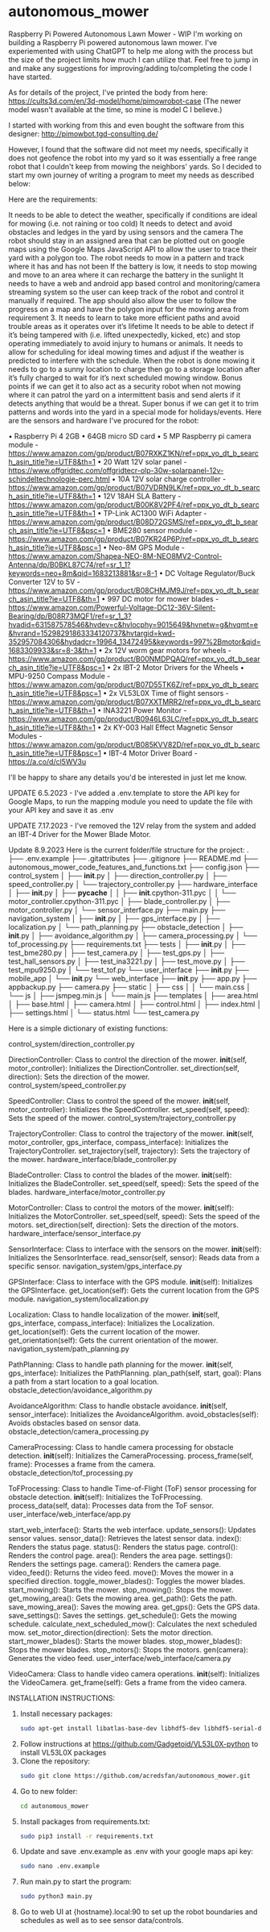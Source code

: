 # autonomous_mower
Raspberry Pi Powered Autonomous Lawn Mower - WIP
I'm working on building a Raspberry Pi powered autonomous lawn mower. I've experiemented with using ChatGPT to help me along with the process but the size of the project limits how much I can utilize that. Feel free to jump in and make any suggestions for improving/adding to/completing the code I have started.

As for details of the project, I've printed the body from here: https://cults3d.com/en/3d-model/home/pimowrobot-case (The newer model wasn't available at the time, so mine is model C I believe.)

I started with working from this and even bought the software from this designer: http://pimowbot.tgd-consulting.de/

However, I found that the software did not meet my needs, specifically it does not geofence the robot into my yard so it was essentially a free range robot that I couldn't keep from mowing the neighbors' yards. So I decided to start my own journey of writing a program to meet my needs as described below:

Here are the requirements:

It needs to be able to detect the weather, specifically if conditions are ideal for mowing (i.e. not raining or too cold)
It needs to detect and avoid obstacles and ledges in the yard by using sensors and the camera
The robot should stay in an assigned area that can be plotted out on google maps using the Google Maps JavaScript API to allow the user to trace their yard with a polygon too.
The robot needs to mow in a pattern and track where it has and has not been
If the battery is low, it needs to stop mowing and move to an area where it can recharge the battery in the sunlight
It needs to have a web and android app based control and monitoring/camera streaming system so the user can keep track of the robot and control it manually if required. The app should also allow the user to follow the progress on a map and have the polygon input for the mowing area from requirement 3.
It needs to learn to take more efficient paths and avoid trouble areas as it operates over it’s lifetime
It needs to be able to detect if it’s being tampered with (i.e. lifted unexpectedly, kicked, etc) and stop operating immediately to avoid injury to humans or animals.
It needs to allow for scheduling for ideal mowing times and adjust if the weather is predicted to interfere with the schedule.
When the robot is done mowing it needs to go to a sunny location to charge then go to a storage location after it’s fully charged to wait for it’s next scheduled mowing window.
Bonus points if we can get it to also act as a security robot when not mowing where it can patrol the yard on a intermittent basis and send alerts if it detects anything that would be a threat.
Super bonus if we can get it to trim patterns and words into the yard in a special mode for holidays/events.
Here are the sensors and hardware I've procured for the robot:

• Raspberry Pi 4 2GB
• 64GB micro SD card
• 5 MP Raspberry pi camera module - https://www.amazon.com/gp/product/B07RXKZ1KN/ref=ppx_yo_dt_b_search_asin_title?ie=UTF8&th=1
• 20 Watt 12V solar panel - https://www.offgridtec.com/offgridtecr-olp-30w-solarpanel-12v-schindeltechnologie-perc.html
• 10A 12V solar charge controller - https://www.amazon.com/gp/product/B07VDRN9LK/ref=ppx_yo_dt_b_search_asin_title?ie=UTF8&th=1
• 12V 18AH SLA Battery - https://www.amazon.com/gp/product/B00K8V2PF4/ref=ppx_yo_dt_b_search_asin_title?ie=UTF8&th=1
• TP-Link AC1300 WiFi Adapter - https://www.amazon.com/gp/product/B08D72GSMS/ref=ppx_yo_dt_b_search_asin_title?ie=UTF8&psc=1
• BME280 sensor module - https://www.amazon.com/gp/product/B07KR24P6P/ref=ppx_yo_dt_b_search_asin_title?ie=UTF8&psc=1
• Neo-8M GPS Module - https://www.amazon.com/Shapea-NEO-8M-NEO8MV2-Control-Antenna/dp/B0BKL87C74/ref=sr_1_1?keywords=neo+8m&qid=1683213881&sr=8-1
• DC Voltage Regulator/Buck Converter 12V to 5V - https://www.amazon.com/gp/product/B08CHMJM9J/ref=ppx_yo_dt_b_search_asin_title?ie=UTF8&th=1
• 997 DC motor for mower blades - https://www.amazon.com/Powerful-Voltage-DC12-36V-Silent-Bearing/dp/B08R73MQF1/ref=sr_1_3?hvadid=631587578546&hvdev=c&hvlocphy=9015649&hvnetw=g&hvqmt=e&hvrand=15298291863334120737&hvtargid=kwd-352957084306&hydadcr=19964_13472495&keywords=997%2Bmotor&qid=1683309933&sr=8-3&th=1
• 2x 12V worm gear motors for wheels - https://www.amazon.com/gp/product/B00NMDPQAQ/ref=ppx_yo_dt_b_search_asin_title?ie=UTF8&psc=1
• 2x IBT-2 Motor Drivers for the Wheels
• MPU-9250 Compass Module - https://www.amazon.com/gp/product/B07D55TK6Z/ref=ppx_yo_dt_b_search_asin_title?ie=UTF8&psc=1
• 2x VL53L0X Time of flight sensors - https://www.amazon.com/gp/product/B07XXTMRR2/ref=ppx_yo_dt_b_search_asin_title?ie=UTF8&th=1
• INA3221 Power Monitor - https://www.amazon.com/gp/product/B0946L63LC/ref=ppx_yo_dt_b_search_asin_title?ie=UTF8&th=1
• 2x KY-003 Hall Effect Magnetic Sensor Modules - https://www.amazon.com/gp/product/B085KVV82D/ref=ppx_yo_dt_b_search_asin_title?ie=UTF8&psc=1
• IBT-4 Motor Driver Board - https://a.co/d/cl5WV3u

I'll be happy to share any details you'd be interested in just let me know.

UPDATE 6.5.2023 - I've added a .env.template to store the API key for Google Maps, to run the mapping module you need to update the file with your API key and save it as .env

UPDATE 7.17.2023 - I've removed the 12V relay from the system and added an IBT-4 Driver for the Mower Blade Motor.

Update 8.9.2023
Here is the current folder/file structure for the project:
.
├── .env.example
├── .gitattributes
├── .gitignore
├── README.md
├── autonomous_mower_code_features_and_functions.txt
├── config.json
├── control_system
│   ├── __init__.py
│   ├── direction_controller.py
│   ├── speed_controller.py
│   └── trajectory_controller.py
├── hardware_interface
│   ├── __init__.py
│   ├── __pycache__
│   │   ├── __init__.cpython-311.pyc
│   │   └── motor_controller.cpython-311.pyc
│   ├── blade_controller.py
│   ├── motor_controller.py
│   └── sensor_interface.py
├── main.py
├── navigation_system
│   ├── __init__.py
│   ├── gps_interface.py
│   ├── localization.py
│   └── path_planning.py
├── obstacle_detection
│   ├── __init__.py
│   ├── avoidance_algorithm.py
│   ├── camera_processing.py
│   └── tof_processing.py
├── requirements.txt
├── tests
│   ├── __init__.py
│   ├── test_bme280.py
│   ├── test_camera.py
│   ├── test_gps.py
│   ├── test_hall_sensors.py
│   ├── test_ina3221.py
│   ├── test_move.py
│   ├── test_mpu9250.py
│   └── test_tof.py
└── user_interface
    ├── __init__.py
    ├── mobile_app
    │   └── __init__.py
    └── web_interface
        ├── __init__.py
        ├── app.py
        ├── appbackup.py
        ├── camera.py
        ├── static
        │   ├── css
        │   │   └── main.css
        │   └── js
        │       ├── jsmpeg.min.js
        │       └── main.js
        ├── templates
        │   ├── area.html
        │   ├── base.html
        │   ├── camera.html
        │   ├── control.html
        │   ├── index.html
        │   ├── settings.html
        │   └── status.html
        └── test_camera.py


Here is a simple dictionary of existing functions:

control_system/direction_controller.py

DirectionController: Class to control the direction of the mower.
__init__(self, motor_controller): Initializes the DirectionController.
set_direction(self, direction): Sets the direction of the mower.
control_system/speed_controller.py

SpeedController: Class to control the speed of the mower.
__init__(self, motor_controller): Initializes the SpeedController.
set_speed(self, speed): Sets the speed of the mower.
control_system/trajectory_controller.py

TrajectoryController: Class to control the trajectory of the mower.
__init__(self, motor_controller, gps_interface, compass_interface): Initializes the TrajectoryController.
set_trajectory(self, trajectory): Sets the trajectory of the mower.
hardware_interface/blade_controller.py

BladeController: Class to control the blades of the mower.
__init__(self): Initializes the BladeController.
set_speed(self, speed): Sets the speed of the blades.
hardware_interface/motor_controller.py

MotorController: Class to control the motors of the mower.
__init__(self): Initializes the MotorController.
set_speed(self, speed): Sets the speed of the motors.
set_direction(self, direction): Sets the direction of the motors.
hardware_interface/sensor_interface.py

SensorInterface: Class to interface with the sensors on the mower.
__init__(self): Initializes the SensorInterface.
read_sensor(self, sensor): Reads data from a specific sensor.
navigation_system/gps_interface.py

GPSInterface: Class to interface with the GPS module.
__init__(self): Initializes the GPSInterface.
get_location(self): Gets the current location from the GPS module.
navigation_system/localization.py

Localization: Class to handle localization of the mower.
__init__(self, gps_interface, compass_interface): Initializes the Localization.
get_location(self): Gets the current location of the mower.
get_orientation(self): Gets the current orientation of the mower.
navigation_system/path_planning.py

PathPlanning: Class to handle path planning for the mower.
__init__(self, gps_interface): Initializes the PathPlanning.
plan_path(self, start, goal): Plans a path from a start location to a goal location.
obstacle_detection/avoidance_algorithm.py

AvoidanceAlgorithm: Class to handle obstacle avoidance.
__init__(self, sensor_interface): Initializes the AvoidanceAlgorithm.
avoid_obstacles(self): Avoids obstacles based on sensor data.
obstacle_detection/camera_processing.py

CameraProcessing: Class to handle camera processing for obstacle detection.
__init__(self): Initializes the CameraProcessing.
process_frame(self, frame): Processes a frame from the camera.
obstacle_detection/tof_processing.py

ToFProcessing: Class to handle Time-of-Flight (ToF) sensor processing for obstacle detection.
__init__(self): Initializes the ToFProcessing.
process_data(self, data): Processes data from the ToF sensor.
user_interface/web_interface/app.py

start_web_interface(): Starts the web interface.
update_sensors(): Updates sensor values.
sensor_data(): Retrieves the latest sensor data.
index(): Renders the status page.
status(): Renders the status page.
control(): Renders the control page.
area(): Renders the area page.
settings(): Renders the settings page.
camera(): Renders the camera page.
video_feed(): Returns the video feed.
move(): Moves the mower in a specified direction.
toggle_mower_blades(): Toggles the mower blades.
start_mowing(): Starts the mower.
stop_mowing(): Stops the mower.
get_mowing_area(): Gets the mowing area.
get_path(): Gets the path.
save_mowing_area(): Saves the mowing area.
get_gps(): Gets the GPS data.
save_settings(): Saves the settings.
get_schedule(): Gets the mowing schedule.
calculate_next_scheduled_mow(): Calculates the next scheduled mow.
set_motor_direction(direction): Sets the motor direction.
start_mower_blades(): Starts the mower blades.
stop_mower_blades(): Stops the mower blades.
stop_motors(): Stops the motors.
gen(camera): Generates the video feed.
user_interface/web_interface/camera.py

VideoCamera: Class to handle video camera operations.
__init__(self): Initializes the VideoCamera.
get_frame(self): Gets a frame from the video camera.

INSTALLATION INSTRUCTIONS:
1. Install necessary packages:
    ```bash
    sudo apt-get install libatlas-base-dev libhdf5-dev libhdf5-serial-dev python3-dev python3-pip i2c-tools
    ```
2. Follow instructions at https://github.com/Gadgetoid/VL53L0X-python to install VL53L0X packages    
3. Clone the repository:
    ```bash
    sudo git clone https://github.com/acredsfan/autonomous_mower.git
    ```
4. Go to new folder:
    ```bash
    cd autonomous_mower
    ```
5. Install packages from requirements.txt:
    ```bash
    sudo pip3 install -r requirements.txt
    ```
6. Update and save .env.example as .env with your google maps api key:
    ```bash
    sudo nano .env.example
    ```
7. Run main.py to start the program:
    ```bash
    sudo python3 main.py
    ```
8. Go to web UI at {hostname}.local:90 to set up the robot boundaries and schedules as well as to see sensor data/controls.